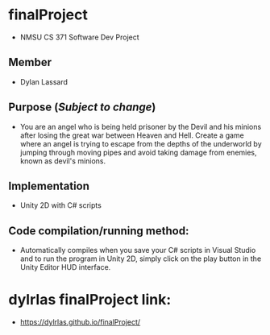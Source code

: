 # finalProject
* NMSU CS 371 Software Dev Project

## Member
* Dylan Lassard


## Purpose (*Subject to change*)
* You are an angel who is being held prisoner by the Devil and his minions after losing the great war between Heaven and Hell. Create a game where an angel is trying to escape from the depths of the underworld by jumping through moving pipes and avoid taking damage from enemies, known as devil's minions.

## Implementation
* Unity 2D with C# scripts

## Code compilation/running method:
* Automatically compiles when you save your C# scripts in Visual Studio and to run the program in Unity 2D, simply click on the play button in the Unity Editor HUD interface.


# dylrlas finalProject link:
* https://dylrlas.github.io/finalProject/



